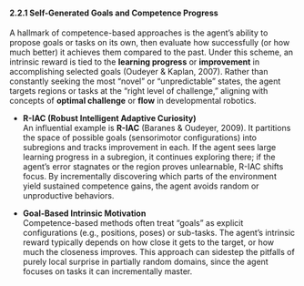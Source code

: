 #### 2.2.1 Self-Generated Goals and Competence Progress

A hallmark of competence-based approaches is the agent’s ability to propose goals or tasks on its own, then evaluate how successfully (or how much better) it achieves them compared to the past. Under this scheme, an intrinsic reward is tied to the **learning progress** or **improvement** in accomplishing selected goals (Oudeyer & Kaplan, 2007). Rather than constantly seeking the most “novel” or “unpredictable” states, the agent targets regions or tasks at the “right level of challenge,” aligning with concepts of **optimal challenge** or **flow** in developmental robotics.

- **R-IAC (Robust Intelligent Adaptive Curiosity)**  
  An influential example is **R-IAC** (Baranes & Oudeyer, 2009). It partitions the space of possible goals (sensorimotor configurations) into subregions and tracks improvement in each. If the agent sees large learning progress in a subregion, it continues exploring there; if the agent’s error stagnates or the region proves unlearnable, R-IAC shifts focus. By incrementally discovering which parts of the environment yield sustained competence gains, the agent avoids random or unproductive behaviors.

- **Goal-Based Intrinsic Motivation**  
  Competence-based methods often treat “goals” as explicit configurations (e.g., positions, poses) or sub-tasks. The agent’s intrinsic reward typically depends on how close it gets to the target, or how much the closeness improves. This approach can sidestep the pitfalls of purely local surprise in partially random domains, since the agent focuses on tasks it can incrementally master.
